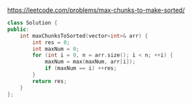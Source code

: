 https://leetcode.com/problems/max-chunks-to-make-sorted/

```c++
class Solution {
public:
    int maxChunksToSorted(vector<int>& arr) {
        int res = 0;
        int maxNum = 0;
        for (int i = 0, n = arr.size(); i < n; ++i) {
            maxNum = max(maxNum, arr[i]);
            if (maxNum == i) ++res;
        }
        return res;
    }
};
```


